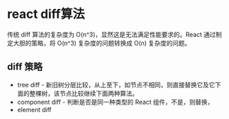 # react diff算法
  
传统 diff 算法的复杂度为 O(n^3)，显然这是无法满足性能要求的。React 通过制定大胆的策略，将 O(n^3) 复杂度的问题转换成 O(n) 复杂度的问题。

## diff 策略
- tree diff - 新旧树分层比较，从上至下，如节点不相同，则直接替换它及它下面的整棵树，该节点比较继续下面两种算法。
- component diff - 判断是否是同一种类型的 React 组件，不是，则替换，
- element diff